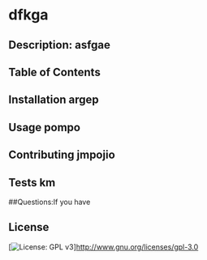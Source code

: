 # dfkga
  ## Description: asfgae
  ## Table of Contents
  ## Installation argep
  ## Usage pompo
  ## Contributing jmpojio
  ## Tests km
  ##Questions:If you have 
  ## License
  [![License: GPL v3](https://img.shields.io/badge/License-GPL%20v3-blue.svg)]http://www.gnu.org/licenses/gpl-3.0
